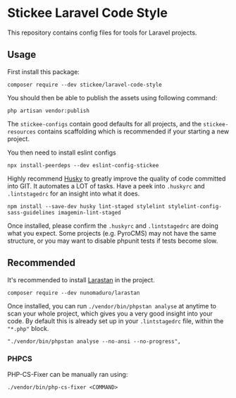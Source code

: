# Stickee Laravel Code Style

This repository contains config files for tools for Laravel projects.

## Usage

First install this package:

```
composer require --dev stickee/laravel-code-style
```

You should then be able to publish the assets using following command:
```
php artisan vendor:publish
```

The `stickee-configs` contain good defaults for all projects, and the `stickee-resources` contains 
scaffolding which is recommended if your starting a new project.

You then need to install eslint configs

```
npx install-peerdeps --dev eslint-config-stickee
```

Highly recommend [Husky](https://github.com/typicode/husky) to greatly improve the quality of code committed into GIT. 
It automates a LOT of tasks. Have a peek into `.huskyrc` and `.lintstagedrc` for an insight into what it does.

```
npm install --save-dev husky lint-staged stylelint stylelint-config-sass-guidelines imagemin-lint-staged
```

Once installed, please confirm the `.huskyrc` and `.lintstagedrc` are doing what you expect. Some projects 
(e.g. PyroCMS) may not have the same structure, or you may want to disable phpunit tests if tests become slow.

## Recommended

It's recommended to install [Larastan](https://github.com/nunomaduro/larastan) in the project.

```
composer require --dev nunomaduro/larastan
```

Once installed, you can run `./vendor/bin/phpstan analyse` at anytime to scan your whole project, which gives you a very good insight into your code.
By default this is already set up in your `.lintstagedrc` file, within the `"*.php"` block.

```
"./vendor/bin/phpstan analyse --no-ansi --no-progress",
```

### PHPCS

PHP-CS-Fixer can be manually ran using:

```
./vendor/bin/php-cs-fixer <COMMAND>
```
